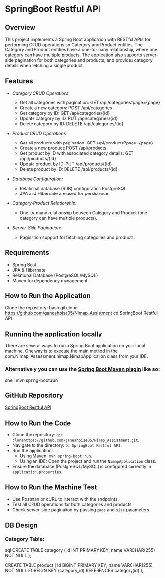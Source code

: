 # SpringBoot Restful API 

## Overview

This project implements a Spring Boot application with RESTful APIs for performing CRUD operations on Category and Product entities. The Category and Product entities have a one-to-many relationship, where one category can have multiple products. The application also supports server-side pagination for both categories and products, and provides category details when fetching a single product.

## Features

- *Category CRUD Operations:*
  - Get all categories with pagination: GET /api/categories?page={page}
  - Create a new category: POST /api/categories
  - Get category by ID: GET /api/categories/{id}
  - Update category by ID: PUT /api/categories/{id}
  - Delete category by ID: DELETE /api/categories/{id}
  
- *Product CRUD Operations:*
  - Get all products with pagination: GET /api/products?page={page}
  - Create a new product: POST /api/products
  - Get product by ID with associated category details: GET /api/products/{id}
  - Update product by ID: PUT /api/products/{id}
  - Delete product by ID: DELETE /api/products/{id}

- *Database Configuration:*
  - Relational database (RDB) configuration PostgreSQL.
  - JPA and Hibernate are used for persistence.

- *Category-Product Relationship:*
  - One-to-many relationship between Category and Product (one category can have multiple products).

- *Server-Side Pagination:*
  - Pagination support for fetching categories and products.

## Requirements

- Spring Boot
- JPA & Hibernate
- Relational Database (PostgreSQL/MySQL)
- Maven for dependency management

## How to Run the Application

   Clone the repository:
   bash
   git clone https://github.com/ganeshpise05/Nimap_Assistment
   cd SpringBoot Restful API



## Running the application locally

There are several ways to run a Spring Boot application on your local machine. One way is to execute the main method in the com.Nimap_Assessment.nimap.NimapApplication class from your IDE.

### Alternatively you can use the [Spring Boot Maven plugin](https://docs.spring.io/spring-boot/docs/current/reference/html/build-tool-plugins-maven-plugin.html) like so:

shell
mvn spring-boot:run


## GitHub Repository
[SpringBoot Restful API](https://github.com/ganeshpise05/Nimap_Assistment)

## How to Run the Code
- Clone the repository: `git clonehttps://github.com/ganeshpise05/Nimap_Assistment.git`.
- Navigate to the directory: `cd SpringBoot Restful API`.
- Run the application:
  - Using Maven: `mvn spring-boot:run`.
  - Using an IDE: Open the project and run the `NimapApplication` class.
- Ensure the database (PostgreSQL/MySQL) is configured correctly in `application.properties`.

## How to Run the Machine Test
- Use Postman or cURL to interact with the endpoints.
- Test all CRUD operations for both categories and products.
- Check server-side pagination by passing `page` and `size` parameters.


## DB Design

### Category Table:

sql
CREATE TABLE category (
    id INT PRIMARY KEY,
    name VARCHAR(255) NOT NULL 
);


CREATE TABLE product (
    id BIGINT PRIMARY KEY,
    name VARCHAR(255) NOT NULL 
    FOREIGN KEY (category_id) REFERENCES category(id)
);
